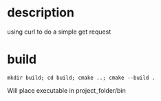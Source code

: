# description

using curl to do a simple get request

# build 


`mkdir build; cd build; cmake ..; cmake --build .`


Will place executable in project_folder/bin